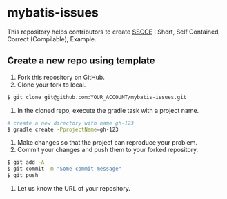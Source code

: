 # mybatis-issues

This repository helps contributors to create [SSCCE](http://sscce.org) : Short, Self Contained, Correct (Compilable), Example.

## Create a new repo using template

1. Fork this repository on GitHub.
1. Clone your fork to local.

  ```sh
$ git clone git@github.com:YOUR_ACCOUNT/mybatis-issues.git
```
1. In the cloned repo, execute the gradle task with a project name.

  ```sh
# create a new directory with name gh-123
$ gradle create -PprojectName=gh-123
```
1. Make changes so that the project can reproduce your problem.
1. Commit your changes and push them to your forked repository.

  ```sh
$ git add -A
$ git commit -m "Some commit message"
$ git push
```
1. Let us know the URL of your repository.
